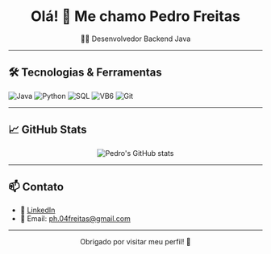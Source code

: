 <h1 align="center">Olá! 👋 Me chamo Pedro Freitas</h1>

<p align="center">
  👨‍💻 Desenvolvedor Backend Java
</p>

---

## 🛠️ Tecnologias & Ferramentas

![Java](https://img.shields.io/badge/-Java-007396?style=flat&logo=java)
![Python](https://img.shields.io/badge/-Python-3776AB?style=flat&logo=python&logoColor=white)
![SQL](https://img.shields.io/badge/-SQL-4479A1?style=flat&logo=postgresql&logoColor=white)
![VB6](https://img.shields.io/badge/-Visual%20Basic-5C2D91?style=flat&logo=visual-basic&logoColor=white)
![Git](https://img.shields.io/badge/-Git-F05032?style=flat&logo=git&logoColor=white)

---

## 📈 GitHub Stats

<p align="center">
  <img src="https://github-readme-stats.vercel.app/api?username=pedrofreitash&show_icons=true&theme=tokyonight" alt="Pedro's GitHub stats"/>
</p>

---

## 📫 Contato

- 💼 [LinkedIn](https://www.linkedin.com/in/pedrofreitash/)
- 📧 Email: ph.04freitas@gmail.com

---

<p align="center">Obrigado por visitar meu perfil! 🚀</p>
